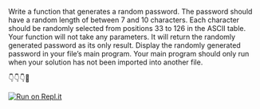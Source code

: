 Write a function that generates a random password. The password should have a random length of between 7 and 10 characters. Each character should be randomly selected from positions 33 to 126 in the ASCII table. Your function will not take any parameters. It will return the randomly generated password as its only result. Display the randomly generated password in your file’s main program. Your main program should only run when your solution has not been imported into another file.

👇👇👇🤙

[![Run on Repl.it](https://repl.it/badge/github/isennkubilay/RandomPassword)](https://repl.it/github/isennkubilay/RandomPassword)
